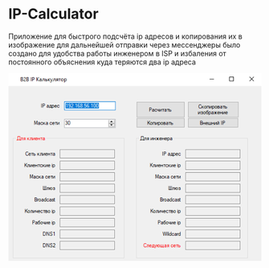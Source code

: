 # IP-Calculator
Приложение для быстрого подсчёта ip адресов и копирования их в изображение для дальнейшей отправки через мессенджеры было создано для удобства работы инженером в ISP и избаления от постоянного объяснения куда теряются два ip адреса

![Image alt](https://github.com/tetyorkin/IP-Calculator/blob/master/WindowsFormsApp1/one.png)
